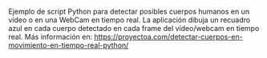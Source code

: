 Ejemplo de script Python para detectar posibles cuerpos humanos en un vídeo o en una WebCam en tiempo real. La aplicación dibuja un recuadro azul en cada cuerpo detectado en cada frame del vídeo/webcam en tiempo real. Más información en: https://proyectoa.com/detectar-cuerpos-en-movimiento-en-tiempo-real-python/

